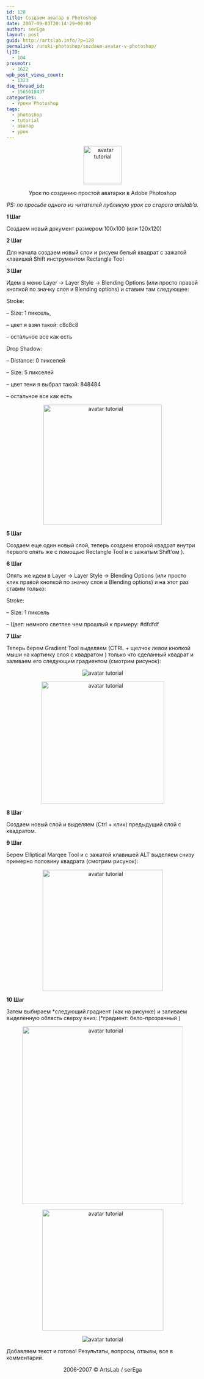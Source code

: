 ```yaml
---
id: 128
title: Создаем аватар в Photoshop
date: 2007-09-03T20:14:29+00:00
author: serEga
layout: post
guid: http://artslab.info/?p=128
permalink: /uroki-photoshop/sozdaem-avatar-v-photoshop/
ljID:
  - 104
prosmotr:
  - 1622
wpb_post_views_count:
  - 1323
dsq_thread_id:
  - 1565018437
categories:
  - Уроки Photoshop
tags:
  - photoshop
  - tutorial
  - аватар
  - урок
---
```

<p style="text-align: center">
  <img src="http://img120.imageshack.us/img120/4791/gotowns8.jpg" title="avatar tutorial" alt="avatar tutorial" border="0" height="100" width="100" />
</p>

<p align="center">
  Урок по созданию простой аватарки в Adobe Photoshop
</p>

<p align="center">
  <em>PS: по просьбе одного из читателей публикую урок со старого artslab&#8217;a.</em><!--more-->
</p>

**1 Шаг**
  
Создаем новый документ размером 100х100 (или 120х120)

**2 Шаг**
  
Для начала создаем новый слои и рисуем белый квадрат с зажатой клавишей Shift инструментом Rectangle Tool

**3 Шаг**
  
Идем в меню Layer -> Layer Style -> Blending Options (или просто правой кнопкой по значку слоя и Blending options) и ставим там следующее:

Stroke:
  
&#8211; Size: 1 пиксель,
  
&#8211; цвет я взял такой: c8c8c8
  
&#8211; остальное все как есть

Drop Shadow:
  
&#8211; Distance: 0 пикселей
  
&#8211; Size: 5 пикселей
  
&#8211; цвет тени я выбрал такой: 848484
  
&#8211; остальное все как есть

<p style="text-align: center">
  <img src="http://img413.imageshack.us/img413/98/40988738pd4.jpg" title="avatar tutorial" alt="avatar tutorial" border="0" height="313" width="310" />
</p>

**5 Шаг**
  
Создаем еще один новый слой, теперь создаем второй квадрат внутри первого опять же с помощью Rectangle Tool и с зажатым Shift&#8217;ом ).

**6 Шаг**
  
Опять же идем в Layer -> Layer Style -> Blending Options (или просто клик правой кнопкой по значку слоя и Blending options) и на этот раз ставим только:

Stroke:
  
&#8211; Size: 1 пиксель
  
&#8211; Цвет: немного светлее чем прошлый к примеру: #dfdfdf

**7 Шаг**
  
Теперь берем Gradient Tool выделяем (CTRL + щелчок левои кнопкой мыши на картинку слоя с квадратом ) только что сделанный квадрат и заливаем его следующим градиентом (смотрим рисунок):

<p style="text-align: center">
  <img src="http://img505.imageshack.us/img505/1879/52239089rf2.jpg" title="avatar tutorial" alt="avatar tutorial" border="0" />
</p>

<p style="text-align: center">
  <img src="http://img263.imageshack.us/img263/9555/69932780so7.jpg" title="avatar tutorial" alt="avatar tutorial" border="0" height="319" width="321" />
</p>

**8 Шаг**
  
Создаем новый слой и выделяем (Ctrl + клик) предыдущий слой с квадратом.

**9 Шаг**
  
Берем Elliptical Marqee Tool и с зажатой клавишей ALT выделяем снизу примерно половину квадрата (смотрим рисунок):

<p style="text-align: center">
  <img src="http://img505.imageshack.us/img505/2886/75932513qu6.jpg" title="avatar tutorial" alt="avatar tutorial" border="0" height="316" width="315" />
</p>

**10 Шаг**
  
Затем выбираем \*следующий градиент (как на рисунке) и заливаем выделенную область сверху вниз: (\*градиент: бело-прозрачный )

<p style="text-align: center">
  <img src="http://img413.imageshack.us/img413/6579/28348448yx2.jpg" title="avatar tutorial" alt="avatar tutorial" border="0" height="463" width="421" />
</p>

<p style="text-align: center">
  <img src="http://img186.imageshack.us/img186/8294/80683841um2.jpg" title="avatar tutorial" alt="avatar tutorial" border="0" height="316" width="317" />
</p>

<p style="text-align: center">
  <img src="http://img120.imageshack.us/img120/4791/gotowns8.jpg" title="avatar tutorial" alt="avatar tutorial" border="0" />
</p>

Добавляем текст и готово! Результаты, вопросы, отзывы, все в комментарий.

<p align="center">
  2006-2007 © ArtsLab / serEga
</p>